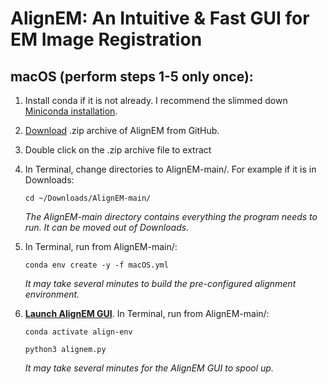 # AlignEM: An Intuitive & Fast GUI for EM Image Registration

## macOS (perform steps 1-5 only once):
1. Install conda if it is not already. I recommend the slimmed down [Miniconda installation](https://www.anaconda.com/docs/getting-started/miniconda/install).
2. [Download](https://github.com/joelyancey/AlignEM/archive/refs/heads/main.zip) .zip archive of AlignEM from GitHub.
3. Double click on the .zip archive file to extract
4. In Terminal, change directories to AlignEM-main/. For example if it is in Downloads:
   
   `cd ~/Downloads/AlignEM-main/`
   
   *The AlignEM-main directory contains everything the program needs to run. It can be moved out of Downloads.*
5. In Terminal, run from AlignEM-main/:
   
   `conda env create -y -f macOS.yml`
   
   *It may take several minutes to build the pre-configured alignment environment.*
6. <ins>**Launch AlignEM GUI**</ins>. In Terminal, run from AlignEM-main/:
   
   `conda activate align-env`
   
   `python3 alignem.py`
   
   *It may take several minutes for the AlignEM GUI to spool up.*
